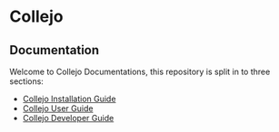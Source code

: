 # Collejo 
## Documentation

Welcome to Collejo Documentations, this repository is split in to three sections:

+ [Collejo Installation Guide](installation-guide/README.md)
+ [Collejo User Guide](user-guide/README.md)
+ [Collejo Developer Guide](developer-guide/README.md)
